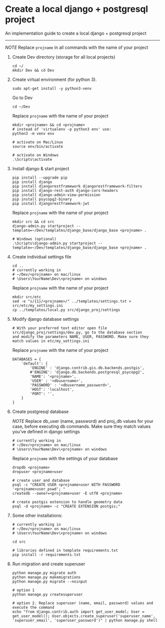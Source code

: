 # Create a local django + postgresql project

An implementation guide to create a local django + postgresql project

----------

*NOTE* Replace `projname` in all commands with the name of your project

1. Create Dev directory (storage for all local projects)
    ```
    cd ~/
    mkdir Dev && cd Dev
    ```

2. Create virtual environment (for python 3).
    ```
    sudo apt-get install -y python3-venv
    ```
    Go to Dev
    ```
    cd ~/Dev
    ```
    Replace `projname` with the name of your project
    ```
    mkdir <projname> && cd <projname>
    # instead of 'virtualenv -p python3 env' use:
    python3 -m venv env

    # activate on Mac/Linux
    source env/bin/activate

    # activate on Windows
    .\Scripts\activate
    ```

3. Install django & start project
    ```
    pip install --upgrade pip
    pip install django
    pip install djangorestframework djangorestframework-filters
    pip install django-rest-auth django-cors-headers
    pip install django-admin-view-permission
    pip install psycopg2-binary
    pip install djangorestframework-jwt
    ```
    Replace `projname` with the name of your project
    ```
    mkdir src && cd src
    django-admin.py startproject --template=~/Dev/templates/django_base/django_base <projname> .

    # Windows (optional)
    .\Scripts\django-admin.py startproject --template=~/Dev/templates/django_base/django_base <projname> .
    ```

4. Create individual settings file
    ```
    cd ..
    # currently working in 
    # ~/Dev/<projname> on mac/linux
    # \Users\YourName\Dev\<projname> on windows
    ```
    Replace `projname` with the name of your project
    ```
    mkdir src/etc
    sed -e "s/{1}/<projname>/" ../templates/settings.txt > src/etc/my_settings.ini
    cp ../templates/local.py src/django_proj/settings
    ```

5. Modify django database settings
    ```
    # With your preferred text editor open file src/django_proj/settings/dev.py, go to the database section
    and modify the parameters NAME, USER, PASSWORD. Make sure they match values in etc/my_settings.ini
    ```
    Replace `projname` with the name of your project
    ```
    DATABASES = {
        'default': {
            'ENGINE' : 'django.contrib.gis.db.backends.postgis',
            #'ENGINE': 'django.db.backends.postgresql_psycopg2',
            'NAME': '<projname>',
            'USER' : '<dbusername>',
            'PASSWORD' : '<dbusername_password>',
            'HOST': 'localhost',
            'PORT': '',
        }
    }
    ```

6. Create postgresql database

    *NOTE* Replace db_user (name, password) and proj_db values
    for your case, before executing db commands. Make sure they match values you've defined in django settings
    ```
    # currently working in 
    # ~/Dev/<projname> on mac/linux
    # \Users\YourName\Dev\<projname> on windows
    ```
    Replace `projname` with the settings of your database
    ```
    dropdb <projname>
    dropuser <projname>user

    # create user and database
    psql -c "CREATE USER <projname>user WITH PASSWORD '<projname>user_pswd'; "
    createdb --owner=<projname>user -E utf8 <projname>

    # create postgis extension to handle geometry data
    psql -d <projname> -c "CREATE EXTENSION postgis;"
    ```

7. Some other installations:
    ```
    # currently working in 
    # ~/Dev/<projname> on mac/linux
    # \Users\YourName\Dev\<projname> on windows

    cd src

    # libraries defined in template requirements.txt
    pip install -r requirements.txt
    ```

8. Run migration and create superuser
    ```
    python manage.py migrate auth
    python manage.py makemigrations
    python manage.py migrate --noinput

    # option 1
    python manage.py createsuperuser

    # option 2. Replace superuser (name, email, password) values and execute the command
    echo "from django.contrib.auth import get_user_model; User = get_user_model(); User.objects.create_superuser('superuser_name', 'superuser_email', 'superuser_password')" | python manage.py shell
    ```

